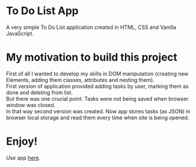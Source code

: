 # To Do List App
A very simple To Do List application created in HTML, CSS and Vanilla JavaScript.
 
# My motivation to build this project
First of all I wanted to develop my skills in DOM manipulation (creating new Elements, adding them classes, attributes and nesting them). <br>
First version of application provided adding tasks by user, marking them as done and deleting from list. <br>
But there was one crucial point. Tasks were not being saved when browser window was closed. <br>
In that way second version was created. Now app stores tasks (as JSON) in browser local storage and read them every time when site is being opened.

# Enjoy!
Use app [here](https://dominikkoniarz.github.io/To-Do-List-App/).

